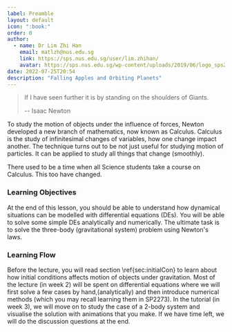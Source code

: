 ```yaml
---
label: Preamble
layout: default
icon: ":book:"
order: 0
author:
  - name: Dr Lim Zhi Han
    email: matlzh@nus.edu.sg
    link: https://sps.nus.edu.sg/user/lim.zhihan/
    avatar: https://sps.nus.edu.sg/wp-content/uploads/2019/06/logo_sps20.png
date: 2022-07-25T20:54
description: "Falling Apples and Orbiting Planets"
---
```


> If I have seen further it is by standing on the shoulders of Giants.
>
>-- Isaac Newton

To study the motion of objects under the influence of forces, Newton
developed a new branch of mathematics, now known as Calculus. Calculus
is the study of infinitesimal changes of variables, how one change
impact another. The technique turns out to be not just useful for
studying motion of particles. It can be applied to study all things
that change (smoothly). 

There used to be a time when all Science students take a course on
Calculus. This too have changed.

### Learning Objectives
At the end of this lesson, you should be able to understand how dynamical
situations can be modelled with differential equations (DEs). You
will be able to solve some simple DEs analytically and numerically.
The ultimate task is to solve the three-body (gravitational system)
problem using Newton's laws.

### Learning Flow

Before the lecture, you will read section \ref{sec:initialCon} to
learn about how initial conditions affects motion of objects under
gravitation. Most of the lecture (in week 2) will be spent on differential
equations where we will first solve a few cases by hand,(analytically)
and then introduce numerical methods (which you may recall learning
them in SP2273). In the tutorial (in week 3), we will move on to study
the case of a 2-body system and visualise the solution with animations
that you make. If we have time left, we will do the discussion questions
at the end.
